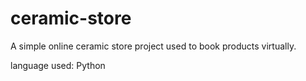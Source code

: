 # ceramic-store
A simple online ceramic store project used to book products virtually.

language used: Python
